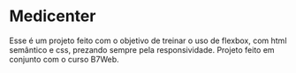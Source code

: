 <h1>Medicenter</h1>

<p>Esse é um projeto feito com o objetivo de treinar o uso de flexbox, com html semântico e css, prezando sempre pela responsividade. Projeto feito em conjunto com o curso B7Web. </p>